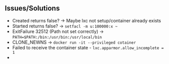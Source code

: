 ## Issues/Solutions
- Created returns false? -> Maybe lxc not setup/container already exists
- Started returns false? -> `setfacl -m u:100000:x ~`
- ExitFailure 32512 (Path not set correctly) -> `PATH=$PATH:/bin:/usr/bin:/usr/local/bin`
- CLONE_NEWNS -> `docker run -it --privileged cotainer`
- Failed to receive the container state - `lxc.apparmor.allow_incomplete = 1`
- 
